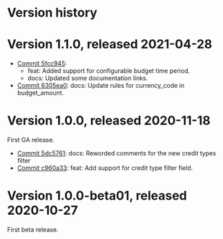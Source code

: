 # Version history

# Version 1.1.0, released 2021-04-28

- [Commit 5fcc945](https://github.com/googleapis/google-cloud-dotnet/commit/5fcc945):
  - feat: Added support for configurable budget time period.
  - docs: Updated some documentation links.
- [Commit 6305ea0](https://github.com/googleapis/google-cloud-dotnet/commit/6305ea0): docs: Update rules for currency_code in budget_amount.

# Version 1.0.0, released 2020-11-18

First GA release.

- [Commit 5dc5761](https://github.com/googleapis/google-cloud-dotnet/commit/5dc5761): docs: Reworded comments for the new credit types filter
- [Commit c960a33](https://github.com/googleapis/google-cloud-dotnet/commit/c960a33): feat: Add support for credit type filter field.

# Version 1.0.0-beta01, released 2020-10-27

First beta release.


